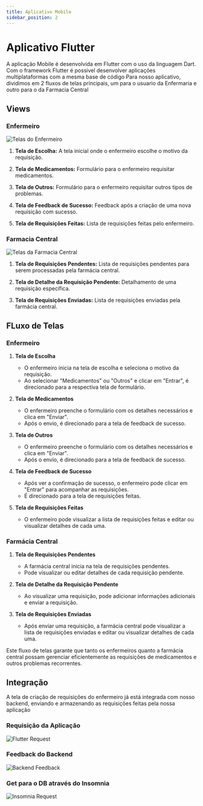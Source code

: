 ```yaml
---
title: Aplicativo Mobile
sidebar_position: 2
---
```

# Aplicativo Flutter 

A aplicação Mobile é desenvolvida em Flutter com o uso da linguagem Dart. Com o framework Flutter é possivel desenvolver aplicações multiplataformas com a mesma base de código
Para nosso aplicativo, dividimos em 2 fluxos de telas principais, um para o usuario da Enfermaria e outro para o da Farmacia Central

## Views

### Enfermeiro

![Telas do Enfermeiro](/img/enf-screens.png)

1. **Tela de Escolha:** A tela inicial onde o enfermeiro escolhe o motivo da requisição.

2. **Tela de Medicamentos:** Formulário para o enfermeiro requisitar medicamentos.

3. **Tela de Outros:** Formulário para o enfermeiro requisitar outros tipos de problemas.

4. **Tela de Feedback de Sucesso:** Feedback após a criação de uma nova requisição com sucesso.

5. **Tela de Requisições Feitas:** Lista de requisições feitas pelo enfermeiro.

### Farmacia Central

![Telas da Farmacia Central](/docs/static/img/fc-screens.png)

1. **Tela de Requisições Pendentes:** Lista de requisições pendentes para serem processadas pela farmácia central.

2. **Tela de Detalhe da Requisição Pendente:** Detalhamento de uma requisição específica.
   
3. **Tela de Requisições Enviadas:** Lista de requisições enviadas pela farmácia central.

## FLuxo de Telas

### Enfermeiro

1. **Tela de Escolha**
   - O enfermeiro inicia na tela de escolha e seleciona o motivo da requisição.
   - Ao selecionar "Medicamentos" ou "Outros" e clicar em "Entrar", é direcionado para a respectiva tela de formulário.

2. **Tela de Medicamentos**
   - O enfermeiro preenche o formulário com os detalhes necessários e clica em "Enviar".
   - Após o envio, é direcionado para a tela de feedback de sucesso.

3. **Tela de Outros**
   - O enfermeiro preenche o formulário com os detalhes necessários e clica em "Enviar".
   - Após o envio, é direcionado para a tela de feedback de sucesso.

4. **Tela de Feedback de Sucesso**
   - Após ver a confirmação de sucesso, o enfermeiro pode clicar em "Entrar" para acompanhar as requisições.
   - É direcionado para a tela de requisições feitas.

5. **Tela de Requisições Feitas**
   - O enfermeiro pode visualizar a lista de requisições feitas e editar ou visualizar detalhes de cada uma.

### Farmácia Central

1. **Tela de Requisições Pendentes**
   - A farmácia central inicia na tela de requisições pendentes.
   - Pode visualizar ou editar detalhes de cada requisição pendente.

2. **Tela de Detalhe da Requisição Pendente**
   - Ao visualizar uma requisição, pode adicionar informações adicionais e enviar a requisição.

3. **Tela de Requisições Enviadas**
   - Após enviar uma requisição, a farmácia central pode visualizar a lista de requisições enviadas e editar ou visualizar detalhes de cada uma.

Este fluxo de telas garante que tanto os enfermeiros quanto a farmácia central possam gerenciar eficientemente as requisições de medicamentos e outros problemas recorrentes.

## Integração

A tela de criação de requisições do enfermeiro já está integrada com nosso backend, enviando e armazenando as requisições feitas pela nossa aplicação

### Requisição da Aplicação
![Flutter Request](/docs/static/img/flutter-request-feedback.jpeg)

### Feedback do Backend
![Backend Feedback](/docs/static/img/backend-reques-feedback.png)

### Get para o DB através do Insomnia
![Insomnia Request](/docs/static/img/insomnia-request-feedback.png)
